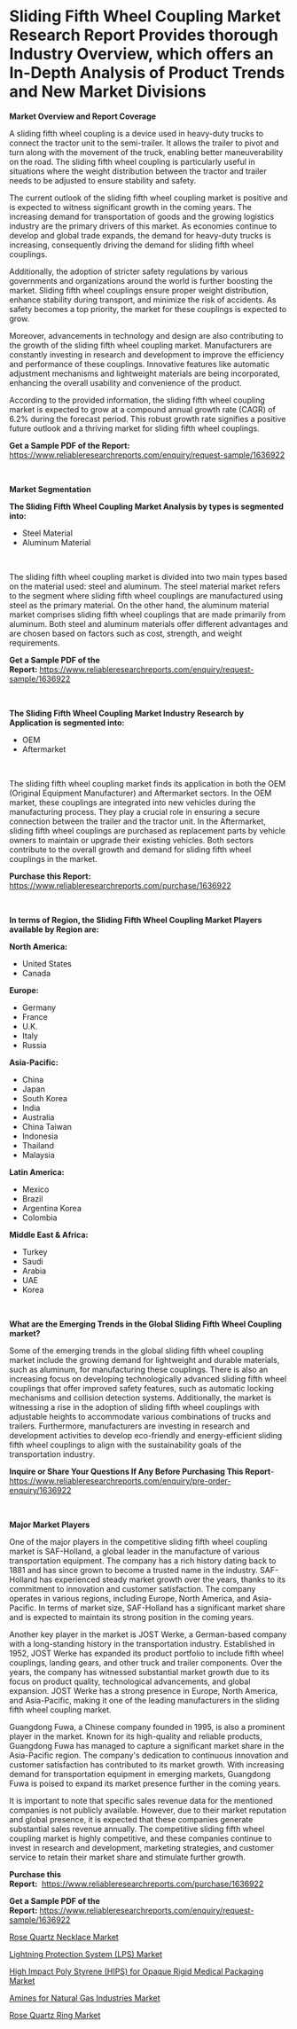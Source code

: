 <p><h1>Sliding Fifth Wheel Coupling Market Research Report Provides thorough Industry Overview, which offers an In-Depth Analysis of Product Trends and New Market Divisions</h1></p><p><strong>Market Overview and Report Coverage</strong></p>
<p><p>A sliding fifth wheel coupling is a device used in heavy-duty trucks to connect the tractor unit to the semi-trailer. It allows the trailer to pivot and turn along with the movement of the truck, enabling better maneuverability on the road. The sliding fifth wheel coupling is particularly useful in situations where the weight distribution between the tractor and trailer needs to be adjusted to ensure stability and safety.</p><p>The current outlook of the sliding fifth wheel coupling market is positive and is expected to witness significant growth in the coming years. The increasing demand for transportation of goods and the growing logistics industry are the primary drivers of this market. As economies continue to develop and global trade expands, the demand for heavy-duty trucks is increasing, consequently driving the demand for sliding fifth wheel couplings.</p><p>Additionally, the adoption of stricter safety regulations by various governments and organizations around the world is further boosting the market. Sliding fifth wheel couplings ensure proper weight distribution, enhance stability during transport, and minimize the risk of accidents. As safety becomes a top priority, the market for these couplings is expected to grow.</p><p>Moreover, advancements in technology and design are also contributing to the growth of the sliding fifth wheel coupling market. Manufacturers are constantly investing in research and development to improve the efficiency and performance of these couplings. Innovative features like automatic adjustment mechanisms and lightweight materials are being incorporated, enhancing the overall usability and convenience of the product.</p><p>According to the provided information, the sliding fifth wheel coupling market is expected to grow at a compound annual growth rate (CAGR) of 6.2% during the forecast period. This robust growth rate signifies a positive future outlook and a thriving market for sliding fifth wheel couplings.</p></p>
<p><strong>Get a Sample PDF of the Report:</strong> <a href="https://www.reliableresearchreports.com/enquiry/request-sample/1636922">https://www.reliableresearchreports.com/enquiry/request-sample/1636922</a></p>
<p>&nbsp;</p>
<p><strong>Market Segmentation</strong></p>
<p><strong>The Sliding Fifth Wheel Coupling Market Analysis by types is segmented into:</strong></p>
<p><ul><li>Steel Material</li><li>Aluminum Material</li></ul></p>
<p>&nbsp;</p>
<p><p>The sliding fifth wheel coupling market is divided into two main types based on the material used: steel and aluminum. The steel material market refers to the segment where sliding fifth wheel couplings are manufactured using steel as the primary material. On the other hand, the aluminum material market comprises sliding fifth wheel couplings that are made primarily from aluminum. Both steel and aluminum materials offer different advantages and are chosen based on factors such as cost, strength, and weight requirements.</p></p>
<p><strong>Get a Sample PDF of the Report:</strong>&nbsp;<a href="https://www.reliableresearchreports.com/enquiry/request-sample/1636922">https://www.reliableresearchreports.com/enquiry/request-sample/1636922</a></p>
<p>&nbsp;</p>
<p><strong>The Sliding Fifth Wheel Coupling Market Industry Research by Application is segmented into:</strong></p>
<p><ul><li>OEM</li><li>Aftermarket</li></ul></p>
<p>&nbsp;</p>
<p><p>The sliding fifth wheel coupling market finds its application in both the OEM (Original Equipment Manufacturer) and Aftermarket sectors. In the OEM market, these couplings are integrated into new vehicles during the manufacturing process. They play a crucial role in ensuring a secure connection between the trailer and the tractor unit. In the Aftermarket, sliding fifth wheel couplings are purchased as replacement parts by vehicle owners to maintain or upgrade their existing vehicles. Both sectors contribute to the overall growth and demand for sliding fifth wheel couplings in the market.</p></p>
<p><strong>Purchase this Report:</strong>&nbsp; <a href="https://www.reliableresearchreports.com/purchase/1636922">https://www.reliableresearchreports.com/purchase/1636922</a></p>
<p>&nbsp;</p>
<p><strong>In terms of Region, the Sliding Fifth Wheel Coupling Market Players available by Region are:</strong></p>
<p>
    <p> <strong> North America: </strong>
        <ul>
            <li>United States</li>
            <li>Canada</li>
        </ul>
        </p> 
    <p> <strong> Europe: </strong>
        <ul>
            <li>Germany</li>
            <li>France</li>
            <li>U.K.</li>
            <li>Italy</li>
            <li>Russia</li>
        </ul>
        </p> 
    <p> <strong> Asia-Pacific: </strong>
        <ul>
            <li>China</li>
            <li>Japan</li>
            <li>South Korea</li>
            <li>India</li>
            <li>Australia</li>
            <li>China Taiwan</li>
            <li>Indonesia</li>
            <li>Thailand</li>
            <li>Malaysia</li>
        </ul>
        </p> 
    <p> <strong> Latin America: </strong>
        <ul>
            <li>Mexico</li>
            <li>Brazil</li>
            <li>Argentina Korea</li>
            <li>Colombia</li>
        </ul>
        </p> 
    <p> <strong> Middle East & Africa: </strong>
        <ul>
            <li>Turkey</li>
            <li>Saudi</li>
            <li>Arabia</li>
            <li>UAE</li>
            <li>Korea</li>
        </ul>
    </p>
    </p>
<p>&nbsp;</p>
<p><strong>What are the Emerging Trends in the Global Sliding Fifth Wheel Coupling market?</strong></p>
<p><p>Some of the emerging trends in the global sliding fifth wheel coupling market include the growing demand for lightweight and durable materials, such as aluminum, for manufacturing these couplings. There is also an increasing focus on developing technologically advanced sliding fifth wheel couplings that offer improved safety features, such as automatic locking mechanisms and collision detection systems. Additionally, the market is witnessing a rise in the adoption of sliding fifth wheel couplings with adjustable heights to accommodate various combinations of trucks and trailers. Furthermore, manufacturers are investing in research and development activities to develop eco-friendly and energy-efficient sliding fifth wheel couplings to align with the sustainability goals of the transportation industry.</p></p>
<p><strong>Inquire or Share Your Questions If Any Before Purchasing This Report</strong>- <a href="https://www.reliableresearchreports.com/enquiry/pre-order-enquiry/1636922">https://www.reliableresearchreports.com/enquiry/pre-order-enquiry/1636922</a></p>
<p>&nbsp;</p>
<p><strong>Major Market Players</strong></p>
<p><p>One of the major players in the competitive sliding fifth wheel coupling market is SAF-Holland, a global leader in the manufacture of various transportation equipment. The company has a rich history dating back to 1881 and has since grown to become a trusted name in the industry. SAF-Holland has experienced steady market growth over the years, thanks to its commitment to innovation and customer satisfaction. The company operates in various regions, including Europe, North America, and Asia-Pacific. In terms of market size, SAF-Holland has a significant market share and is expected to maintain its strong position in the coming years.</p><p>Another key player in the market is JOST Werke, a German-based company with a long-standing history in the transportation industry. Established in 1952, JOST Werke has expanded its product portfolio to include fifth wheel couplings, landing gears, and other truck and trailer components. Over the years, the company has witnessed substantial market growth due to its focus on product quality, technological advancements, and global expansion. JOST Werke has a strong presence in Europe, North America, and Asia-Pacific, making it one of the leading manufacturers in the sliding fifth wheel coupling market.</p><p>Guangdong Fuwa, a Chinese company founded in 1995, is also a prominent player in the market. Known for its high-quality and reliable products, Guangdong Fuwa has managed to capture a significant market share in the Asia-Pacific region. The company's dedication to continuous innovation and customer satisfaction has contributed to its market growth. With increasing demand for transportation equipment in emerging markets, Guangdong Fuwa is poised to expand its market presence further in the coming years.</p><p>It is important to note that specific sales revenue data for the mentioned companies is not publicly available. However, due to their market reputation and global presence, it is expected that these companies generate substantial sales revenue annually. The competitive sliding fifth wheel coupling market is highly competitive, and these companies continue to invest in research and development, marketing strategies, and customer service to retain their market share and stimulate further growth.</p></p>
<p><strong>Purchase this Report:</strong>&nbsp;&nbsp;<a href="https://www.reliableresearchreports.com/purchase/1636922">https://www.reliableresearchreports.com/purchase/1636922</a></p>
<p></p>
<p><strong>Get a Sample PDF of the Report:</strong>&nbsp;<a href="https://www.reliableresearchreports.com/enquiry/request-sample/1636922">https://www.reliableresearchreports.com/enquiry/request-sample/1636922</a></p>
<p><p><a href="https://medium.com/@loririce03/rose-quartz-necklace-market-size-growth-forecast-2023-2030-80a376910417">Rose Quartz Necklace Market</a></p><p><a href="https://www.linkedin.com/pulse/lightning-protection-system-lps-market-research-ydhhf/">Lightning Protection System (LPS) Market</a></p><p><a href="https://www.linkedin.com/pulse/high-impact-poly-styrene-hips-opaque-rigid-medical-hqgce/">High Impact Poly Styrene (HIPS) for Opaque Rigid Medical Packaging Market</a></p><p><a href="https://www.linkedin.com/pulse/amines-natural-gas-industries-market-size-share-amp-trends-d56xe/">Amines for Natural Gas Industries Market</a></p><p><a href="https://medium.com/@deniseharvey70/rose-quartz-ring-market-size-growth-forecast-2023-2030-56ed7d573ffb">Rose Quartz Ring Market</a></p></p>